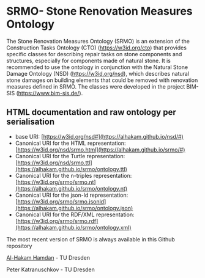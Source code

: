 # SRMO- Stone Renovation Measures Ontology

The Stone Renovation Measures Ontology (SRMO) is an extension of the Construction Tasks Ontology (CTO) (https://w3id.org/cto) that provides specific classes for describing repair tasks on stone components and structures, especially for components made of natural stone. It is recommended to use the ontology in conjunction with the Natural Stone Damage Ontology (NSD) (https://w3id.org/nsd), which describes natural stone damages on building elements that could be removed with renovation measures defined in SRMO. The classes were developed in the project BIM-SIS (https://www.bim-sis.de/).

## HTML documentation and raw ontology per serialisation

* base URI: [https://w3id.org/nsd#](https://alhakam.github.io/nsd/#)
* Canonical URI for the HTML representation: [https://w3id.org/nsd/srmo.html](https://alhakam.github.io/srmo/#)
* Canonical URI for the Turtle representation: [https://w3id.org/nsd/srmo.ttl](https://alhakam.github.io/srmo/ontology.ttl)
* Canonical URI for the n-triples representation: [https://w3id.org/srmo/srmo.nt](https://alhakam.github.io/srmo/ontology.nt)
* Canonical URI for the json-ld representation: [https://w3id.org/srmo/srmo.jsonld](https://alhakam.github.io/srmo/ontology.json)
* Canonical URI for the RDF/XML representation: [https://w3id.org/srmo/srmo.rdf](https://alhakam.github.io/srmo/ontology.xml)

The most recent version of SRMO is always available in this Github repository

[Al-Hakam Hamdan](https://github.com/Alhakam) - TU Dresden

Peter Katranuschkov - TU Dresden
